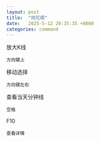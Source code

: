 ```yaml
---
layout: post
title:  "同花顺"
date:   2025-5-12 20:35:35 +0800
categories: command
---
```


放大K线
```
方向键上
```

移动选择
```
方向键左右
```

查看当天分钟线
```
空格
```

F10
```
查看详情
```